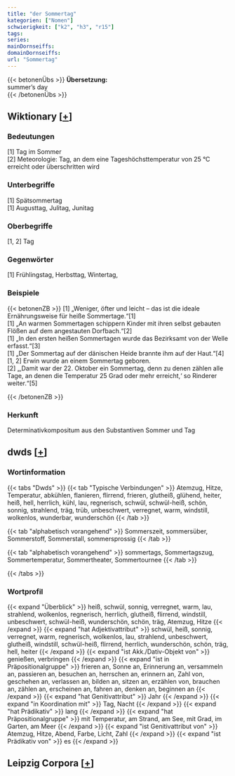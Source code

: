 ```yaml
---
title: "der Sommertag"
kategorien: ["Nomen"]
schwierigkeit: ["k2", "h3", "r15"]
tags:
series:
mainDornseiffs:
domainDornseiffs:
url: "Sommertag"
---
```


{{< betonenÜbs >}}
**Übersetzung:**  
summer’s day  
{{< /betonenÜbs >}}

## Wiktionary [[+](https://de.wiktionary.org/wiki/Sommertag)]

### Bedeutungen
[1] Tag im Sommer  
[2] Meteorologie: Tag, an dem eine Tageshöchsttemperatur von 25 °C erreicht oder überschritten wird  

### Unterbegriffe
[1] Spätsommertag  
[1] Augusttag, Julitag, Junitag  

### Oberbegriffe
[1, 2] Tag  

### Gegenwörter
[1] Frühlingstag, Herbsttag, Wintertag,  

### Beispiele
{{< betonenZB >}}
[1] „Weniger, öfter und leicht – das ist die ideale Ernährungsweise für heiße Sommertage.“[1]  
[1] „An warmen Sommertagen schippern Kinder mit ihren selbst gebauten Flößen auf dem angestauten Dorfbach.“[2]  
[1] „In den ersten heißen Sommertagen wurde das Bezirksamt von der Welle erfasst.“[3]  
[1] „Der Sommertag auf der dänischen Heide brannte ihm auf der Haut.“[4]  
[1, 2] Erwin wurde an einem Sommertag geboren.  
[2] „‚Damit war der 22. Oktober ein Sommertag, denn zu denen zählen alle Tage, an denen die Temperatur 25 Grad oder mehr erreicht,‘ so Rinderer weiter.“[5]  

{{< /betonenZB >}}
### Herkunft
Determinativkompositum aus den Substantiven Sommer und Tag  



## dwds [[+](https://www.dwds.de/wb/Sommertag)]

### Wortinformation
{{< tabs "Dwds" >}}
{{< tab "Typische Verbindungen" >}}
Atemzug, Hitze, Temperatur, abkühlen, flanieren, flirrend, frieren, glutheiß, glühend, heiter, heiß, hell, herrlich, kühl, lau, regnerisch, schwül, schwül-heiß, schön, sonnig, strahlend, träg, trüb, unbeschwert, verregnet, warm, windstill, wolkenlos, wunderbar, wunderschön
{{< /tab >}}

{{< tab "alphabetisch vorangehend" >}}
Sommerszeit, sommersüber, Sommerstoff, Sommerstall, sommersprossig
{{< /tab >}}

{{< tab "alphabetisch vorangehend" >}}
sommertags, Sommertagszug, Sommertemperatur, Sommertheater, Sommertournee
{{< /tab >}}

{{< /tabs >}}

### Wortprofil
{{< expand "Überblick" >}} heiß, schwül, sonnig, verregnet, warm, lau, strahlend, wolkenlos, regnerisch, herrlich, glutheiß, flirrend, windstill, unbeschwert, schwül-heiß, wunderschön, schön, träg, Atemzug, Hitze {{< /expand >}}
{{< expand "hat Adjektivattribut" >}} schwül, heiß, sonnig, verregnet, warm, regnerisch, wolkenlos, lau, strahlend, unbeschwert, glutheiß, windstill, schwül-heiß, flirrend, herrlich, wunderschön, schön, träg, hell, heiter {{< /expand >}}
{{< expand "ist Akk./Dativ-Objekt von" >}} genießen, verbringen {{< /expand >}}
{{< expand "ist in Präpositionalgruppe" >}} frieren an, Sonne an, Erinnerung an, versammeln an, passieren an, besuchen an, herrschen an, erinnern an, Zahl von, geschehen an, verlassen an, bilden an, sitzen an, erzählen von, brauchen an, zählen an, erscheinen an, fahren an, denken an, beginnen an {{< /expand >}}
{{< expand "hat Genitivattribut" >}} Jahr {{< /expand >}}
{{< expand "in Koordination mit" >}} Tag, Nacht {{< /expand >}}
{{< expand "hat Prädikativ" >}} lang {{< /expand >}}
{{< expand "hat Präpositionalgruppe" >}} mit Temperatur, am Strand, am See, mit Grad, im Garten, am Meer {{< /expand >}}
{{< expand "ist Genitivattribut von" >}} Atemzug, Hitze, Abend, Farbe, Licht, Zahl {{< /expand >}}
{{< expand "ist Prädikativ von" >}} es {{< /expand >}}

## Leipzig Corpora [[+](https://corpora.uni-leipzig.de/en/res?word=Sommertag&corpusId=deu_newscrawl-public_2018)]

